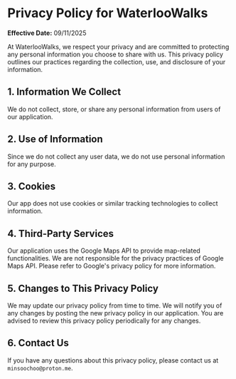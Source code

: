 # Privacy Policy for WaterlooWalks

**Effective Date:** 09/11/2025

At WaterlooWalks, we respect your privacy and are committed to protecting any personal information you choose to share with us. This privacy policy outlines our practices regarding the collection, use, and disclosure of your information.

## 1. Information We Collect

We do not collect, store, or share any personal information from users of our application.

## 2. Use of Information

Since we do not collect any user data, we do not use personal information for any purpose.

## 3. Cookies

Our app does not use cookies or similar tracking technologies to collect information.

## 4. Third-Party Services

Our application uses the Google Maps API to provide map-related functionalities. We are not responsible for the privacy practices of Google Maps API. Please refer to Google's privacy policy for more information.

## 5. Changes to This Privacy Policy

We may update our privacy policy from time to time. We will notify you of any changes by posting the new privacy policy in our application. You are advised to review this privacy policy periodically for any changes.

## 6. Contact Us

If you have any questions about this privacy policy, please contact us at `minsoochoo@proton.me`.
